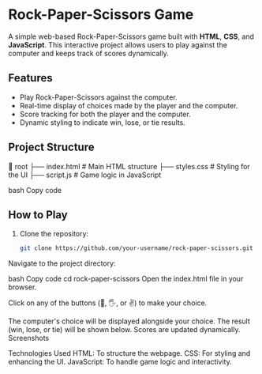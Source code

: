 # Rock-Paper-Scissors Game

A simple web-based Rock-Paper-Scissors game built with **HTML**, **CSS**, and **JavaScript**. This interactive project allows users to play against the computer and keeps track of scores dynamically.

## Features
- Play Rock-Paper-Scissors against the computer.
- Real-time display of choices made by the player and the computer.
- Score tracking for both the player and the computer.
- Dynamic styling to indicate win, lose, or tie results.

## Project Structure
📁 root ├── index.html # Main HTML structure ├── styles.css # Styling for the UI ├── script.js # Game logic in JavaScript

bash
Copy code

## How to Play
1. Clone the repository:
   ```bash
   git clone https://github.com/your-username/rock-paper-scissors.git
Navigate to the project directory:

bash
Copy code
cd rock-paper-scissors
Open the index.html file in your browser.

Click on any of the buttons (👊, 🖐️, or ✌️) to make your choice.

The computer's choice will be displayed alongside your choice.
The result (win, lose, or tie) will be shown below.
Scores are updated dynamically.
Screenshots

Technologies Used
HTML: To structure the webpage.
CSS: For styling and enhancing the UI.
JavaScript: To handle game logic and interactivity.
